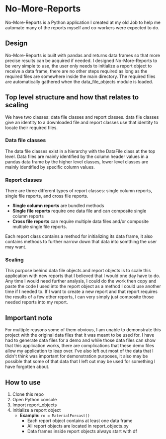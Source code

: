 # No-More-Reports

No-More-Reports is a Python application I created at my old Job
to help me automate many of the reports myself and co-workers were
expected to do.

## Design

No-More-Reports is built with pandas and returns data frames
so that more precise results can be acquired if needed. I designed 
No-More-Reports to be very simple to use, the user only needs to initialize a report object to receive a 
data frame, there are no other steps required as long as the 
required files are somewhere inside the main directory. The required files are
automatically gathered when the data_file_objects module is loaded.


## Top level structure and how that relates to scaling

We have two classes: data file classes and report classes. data file 
classes give an identity to a downloaded file and report classes
use that identity to locate their required files. 

### Data file classes

The data file classes exist in a hierarchy with the DataFile class
at the top level. Data files are mainly identified by the column header
values in a pandas data frame by the higher level classes, lower
level classes are mainly identified by specific column values. 

### Report classes

There are three different types of report classes: single column 
reports, single file reports, and cross file reports.

- **Single column reports** are bundled methods
- **Single file reports** require one data file and  can composite
single column reports
- **Cross file reports** can require multiple data files and/or
 composite multiple single file reports.

Each report class contains a method for initializing its data frame,
it also contains methods to further narrow down that data into 
somthing the user may want.

### Scaling

This purpose behind data file objects and report objects is to scale this application
with new reports that I believed that I would one day have to do. Any time I would need further
analysis, I could do the work then copy and paste the code I used into the report object as a
method I could use another time if I needed to. If I want to create a new report and that 
report requires the results of a few other reports, I can very simply just composite those needed
reports into my report.

## Important note

For multiple reasons some of them obvious, I am unable to demonstrate this project with the
original data files that it was meant to be used for. I have had to generate data files
for a demo and while those data files can show that this application works, there are complications
that these demo files allow my application to leap over. I've also left out most of the data
that I didn't think was important for demonstration purposes, it also may be possible that 
some of that data that I left out may be used for something I have forgotten about.


## How to use

1. Clone this repo
2. Open Python console
3. Import report_objects
4. Initialize a report object
   - **Example:** `ro = MaterialForcast()`
     - Each report object contains at least one data frame
     - All report objects are located in report_objects.py
     - Data frames inside report objects always start with df